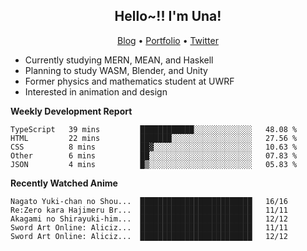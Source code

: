 <h2 align="center">
  Hello~!! I'm Una!
</h2>

<p align="center">
  <a href="https://anarchy.website/">Blog</a> &bull;
  <a href="https://una-ada.github.io/">Portfolio</a> &bull;
  <a href="https://twitter.com/unaxiii">Twitter</a>
</p>

- Currently studying MERN, MEAN, and Haskell
- Planning to study WASM, Blender, and Unity
- Former physics and mathematics student at UWRF
- Interested in animation and design

**Weekly Development Report**

<!--START_SECTION:waka-->
```text
TypeScript   39 mins         ████████████░░░░░░░░░░░░░   48.08 % 
HTML         22 mins         ███████░░░░░░░░░░░░░░░░░░   27.56 % 
CSS          8 mins          ██▓░░░░░░░░░░░░░░░░░░░░░░   10.63 % 
Other        6 mins          ██░░░░░░░░░░░░░░░░░░░░░░░   07.83 % 
JSON         4 mins          █▒░░░░░░░░░░░░░░░░░░░░░░░   05.83 % 
```
<!--END_SECTION:waka-->

**Recently Watched Anime**

<!-- RECENT-ANIME:START -->

    Nagato Yuki-chan no Shou...  █████████████████████████   16/16
    Re:Zero kara Hajimeru Br...  █████████████████████████   11/11
    Akagami no Shirayuki-him...  █████████████████████████   12/12
    Sword Art Online: Aliciz...  █████████████████████████   11/11
    Sword Art Online: Aliciz...  █████████████████████████   12/12
<!-- RECENT-ANIME:END -->
